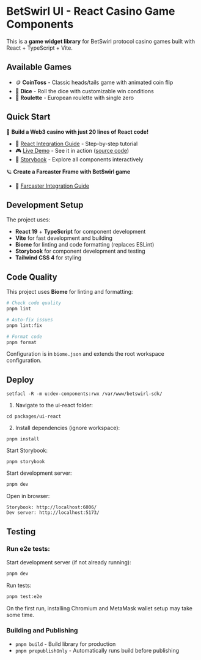 # BetSwirl UI - React Casino Game Components

This is a **game widget library** for BetSwirl protocol casino games built with React + TypeScript + Vite.

## Available Games

* 🪙 **CoinToss** - Classic heads/tails game with animated coin flip
* 🎲 **Dice** - Roll the dice with customizable win conditions
* 🎰 **Roulette** - European roulette with single zero

## Quick Start

🚀 **Build a Web3 casino with just 20 lines of React code!**

* 📖 [React Integration Guide](https://github.com/chainhackers/sdk/blob/main/packages/ui-react/docs/react-guide.md) - Step-by-step tutorial
* 🎮 [Live Demo](https://betswirl-ui-react-demo.vercel.app/) - See it in action ([source code](https://github.com/chainhackers/betswirl-ui-react-demo))
* 🎨 [Storybook](http://demo.betswirl-sdk.chainhackers.xyz/) - Explore all components interactively

🪐 **Create a Farcaster Frame with BetSwirl game**

* 📖 [Farcaster Integration Guide](../../examples/farcaster-frame/docs/betswirl-farcaster-guide.md)

## Development Setup

The project uses:
- **React 19** + **TypeScript** for component development
- **Vite** for fast development and building
- **Biome** for linting and code formatting (replaces ESLint)
- **Storybook** for component development and testing
- **Tailwind CSS 4** for styling

## Code Quality

This project uses **Biome** for linting and formatting:

```bash
# Check code quality
pnpm lint

# Auto-fix issues
pnpm lint:fix

# Format code
pnpm format
```

Configuration is in `biome.json` and extends the root workspace configuration.

## Deploy

```shell
setfacl -R -m u:dev-components:rwx /var/www/betswirl-sdk/
```

1. Navigate to the ui-react folder:
```shell
cd packages/ui-react
```

2. Install dependencies (ignore workspace):
```shell
pnpm install
```

Start Storybook:
```shell
pnpm storybook
```

Start development server:
```bash
pnpm dev
```

Open in browser:
```
Storybook: http://localhost:6006/
Dev server: http://localhost:5173/
```

## Testing

### Run e2e tests:

Start development server (if not already running):
```bash
pnpm dev
```

Run tests:
```bash
pnpm test:e2e
```

On the first run, installing Chromium and MetaMask wallet setup may take some time.

### Building and Publishing
- `pnpm build` - Build library for production
- `pnpm prepublishOnly` - Automatically runs build before publishing
